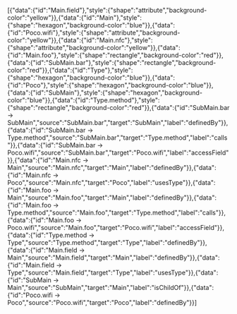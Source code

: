 [{"data":{"id":"Main.field"},"style":{"shape":"attribute","background-color":"yellow"}},{"data":{"id":"Main"},"style":{"shape":"hexagon","background-color":"blue"}},{"data":{"id":"Poco.wifi"},"style":{"shape":"attribute","background-color":"yellow"}},{"data":{"id":"Main.nfc"},"style":{"shape":"attribute","background-color":"yellow"}},{"data":{"id":"Main.foo"},"style":{"shape":"rectangle","background-color":"red"}},{"data":{"id":"SubMain.bar"},"style":{"shape":"rectangle","background-color":"red"}},{"data":{"id":"Type"},"style":{"shape":"hexagon","background-color":"blue"}},{"data":{"id":"Poco"},"style":{"shape":"hexagon","background-color":"blue"}},{"data":{"id":"SubMain"},"style":{"shape":"hexagon","background-color":"blue"}},{"data":{"id":"Type.method"},"style":{"shape":"rectangle","background-color":"red"}},{"data":{"id":"SubMain.bar -> SubMain","source":"SubMain.bar","target":"SubMain","label":"definedBy"}},{"data":{"id":"SubMain.bar -> Type.method","source":"SubMain.bar","target":"Type.method","label":"calls"}},{"data":{"id":"SubMain.bar -> Poco.wifi","source":"SubMain.bar","target":"Poco.wifi","label":"accessField"}},{"data":{"id":"Main.nfc -> Main","source":"Main.nfc","target":"Main","label":"definedBy"}},{"data":{"id":"Main.nfc -> Poco","source":"Main.nfc","target":"Poco","label":"usesType"}},{"data":{"id":"Main.foo -> Main","source":"Main.foo","target":"Main","label":"definedBy"}},{"data":{"id":"Main.foo -> Type.method","source":"Main.foo","target":"Type.method","label":"calls"}},{"data":{"id":"Main.foo -> Poco.wifi","source":"Main.foo","target":"Poco.wifi","label":"accessField"}},{"data":{"id":"Type.method -> Type","source":"Type.method","target":"Type","label":"definedBy"}},{"data":{"id":"Main.field -> Main","source":"Main.field","target":"Main","label":"definedBy"}},{"data":{"id":"Main.field -> Type","source":"Main.field","target":"Type","label":"usesType"}},{"data":{"id":"SubMain -> Main","source":"SubMain","target":"Main","label":"isChildOf"}},{"data":{"id":"Poco.wifi -> Poco","source":"Poco.wifi","target":"Poco","label":"definedBy"}}]